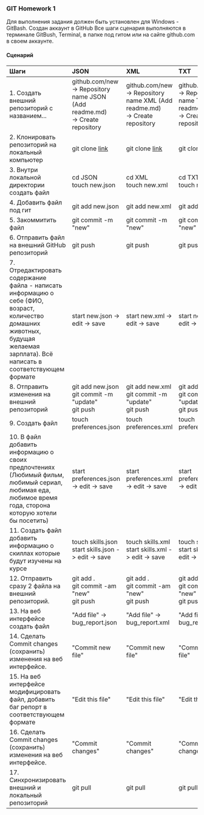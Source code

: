 ### GIT Homework 1  
Для выполнения задания должен быть установлен для Windows - GitBash.
Создан аккаунт в GitHub
Все шаги сценария выполняются в терминале GitBush, Terminal, в папке под гитом или на сайте github.com в своем аккаунте.
#### Сценарий   
 |Шаги|JSON|XML|TXT|
 |:--|:--|:--|:--|
 |1. Создать внешний репозиторий c названием... |github.com/new  <br/> -> Repository name JSON (Add readme.md)<br/> ->  Create repository|github.com/new  <br/> -> Repository name XML (Add readme.md)<br/> ->  Create repository|github.com/new  <br/> -> Repository name TXT (Add readme.md)<br/> ->  Create repository|
 |2. Клонировать репозиторий на локальный компьютер|git clone [link](https://github.com/OlgaVyunik/JSON.git) |git clone [link](https://github.com/OlgaVyunik/XML.git)|git clone [link](https://github.com/OlgaVyunik/TXT.git)|
 |3. Внутри локальной директории создать файл | cd JSON <br/>  touch new.json |cd XML <br/>  touch new.xml|cd TXT <br/>  touch new.txt|
 |4. Добавить файл под гит | git add new.json |git add new.xml|git add new.txt|
 |5. Закоммитить файл |git commit -m "new"|git commit -m "new"|git commit -m "new"|
 |6. Отправить файл на внешний GitHub репозиторий |git push|git push|git push|
 |7. Отредактировать содержание файла - написать информацию о себе (ФИО, возраст, количество домашних животных, будущая желаемая зарплата). Всё написать в соответствующем формате| start new.json -> edit -> save|start new.xml -> edit -> save|start new.txt -> edit -> save|
 |8. Отправить изменения на внешний репозиторий |git add new.json  <br/>  git commit -m "update" <br/>  git push |git add new.xml  <br/>  git commit -m "update" <br/>  git push|git add new.txt  <br/>  git commit -m "update" <br/>  git push|
 |9. Создать файл | touch preferences.json |touch preferences.xml|touch preferences.txt|
 |10. В файл добавить информацию о своих предпочтениях (Любимый фильм, любимый сериал, любимая еда, любимое время года, сторона которую хотели бы посетить) | start preferences.json -> edit -> save |start preferences.xml -> edit -> save |start preferences.txt -> edit -> save |
 |11. Создать файл добавить информацию о скиллах которые будут изучены на курсе | touch skills.json  <br/>   start skills.json -> edit -> save |touch skills.xml  <br/>   start skills.xml -> edit -> save |touch skills.txt  <br/>   start skills.txt -> edit -> save |
 |12. Отправить сразу 2 файла на внешний репозиторий. | git add . <br/>   git commit -am "new" <br/> git push|git add .  <br/>  git commit -am "new" <br/> git push|git add .  <br/>  git commit -am "new" <br/> git push|
 |13. На веб интерфейсе создать файл | "Add file" -> bug_report.json|"Add file" -> bug_report.xml|"Add file" -> bug_report.txt|
 |14. Сделать Commit changes (сохранить) изменения на веб интерфейсе.|"Commit new file"|"Commit new file"|"Commit new file"|
 |15. На веб интерфейсе модифицировать файл, добавить баг репорт в соответствующем формате |"Edit this file"|"Edit this file"|"Edit this file"|
 |16. Сделать Commit changes (сохранить) изменения на веб интерфейсе.|"Commit changes"|"Commit changes"|"Commit changes"|
 |17. Синхронизировать внешний и локальный репозиторий |git pull|git pull|git pull|
